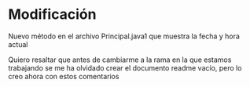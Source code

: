 # Modificación

Nuevo método en el archivo Principal.java1 que muestra la fecha y hora actual

Quiero resaltar que antes de cambiarme a la rama en la que estamos trabajando se me ha olvidado crear el documento readme vacío, pero lo creo ahora con estos comentarios
